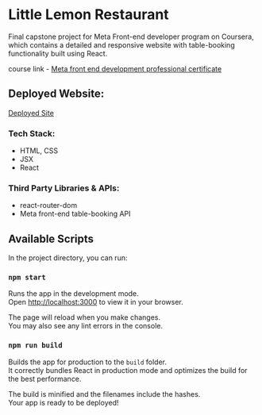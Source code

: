 # Little Lemon Restaurant


Final capstone project for Meta Front-end developer program on Coursera, which contains a detailed and responsive website with table-booking functionality built using React.

course link - [Meta front end development professional certificate](https://www.coursera.org/professional-certificates/meta-front-end-developer)

## Deployed Website:
[Deployed Site](https://660ed08e9a35f51a7b75f772--dreamy-cocada-7ba856.netlify.app/)
### Tech Stack:

- HTML, CSS
- JSX
- React

### Third Party Libraries & APIs:

- react-router-dom
- Meta front-end table-booking API

## Available Scripts

In the project directory, you can run:

### `npm start`

Runs the app in the development mode.\
Open [http://localhost:3000](http://localhost:3000) to view it in your browser.

The page will reload when you make changes.\
You may also see any lint errors in the console.


### `npm run build`

Builds the app for production to the `build` folder.\
It correctly bundles React in production mode and optimizes the build for the best performance.

The build is minified and the filenames include the hashes.\
Your app is ready to be deployed!


